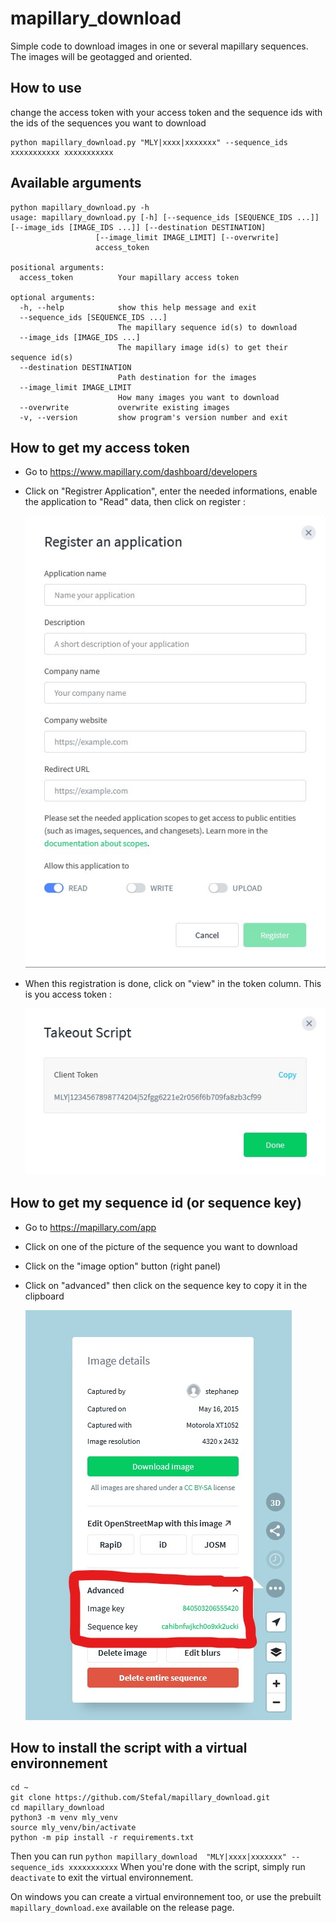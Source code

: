 # mapillary_download
Simple code to download images in one or several mapillary sequences. The images will be geotagged and oriented.

## How to use
change the access token with your access token and the sequence ids with the ids of the sequences you want to download
```Shell
python mapillary_download.py "MLY|xxxx|xxxxxxx" --sequence_ids xxxxxxxxxxx xxxxxxxxxxx
```

## Available arguments
```Shell
python mapillary_download.py -h
usage: mapillary_download.py [-h] [--sequence_ids [SEQUENCE_IDS ...]] [--image_ids [IMAGE_IDS ...]] [--destination DESTINATION]
                   [--image_limit IMAGE_LIMIT] [--overwrite]
                   access_token

positional arguments:
  access_token          Your mapillary access token

optional arguments:
  -h, --help            show this help message and exit
  --sequence_ids [SEQUENCE_IDS ...]
                        The mapillary sequence id(s) to download
  --image_ids [IMAGE_IDS ...]
                        The mapillary image id(s) to get their sequence id(s)
  --destination DESTINATION
                        Path destination for the images
  --image_limit IMAGE_LIMIT
                        How many images you want to download
  --overwrite           overwrite existing images
  -v, --version         show program's version number and exit
```

## How to get my access token
 - Go to https://www.mapillary.com/dashboard/developers
 - Click on "Registrer Application", enter the needed informations, enable the application to "Read" data, then click on register :

    ![register application](./doc/snapshot_mapillary_register_application.jpg)
 - When this registration is done, click on "view" in the token column. This is you access token : 

    ![token](./doc/snapshot_mapillary_token.jpg)

## How to get my sequence id (or sequence key)

 - Go to https://mapillary.com/app
 - Click on one of the picture of the sequence you want to download
 - Click on the "image option" button (right panel)
 - Click on "advanced" then click on the sequence key to copy it in the clipboard

    ![snapshot](./doc/snapshot_mapillary_sequence.jpg)

## How to install the script with a virtual environnement

```Shell
cd ~
git clone https://github.com/Stefal/mapillary_download.git
cd mapillary_download
python3 -m venv mly_venv
source mly_venv/bin/activate
python -m pip install -r requirements.txt
```
Then you can run `python mapillary_download  "MLY|xxxx|xxxxxxx" --sequence_ids xxxxxxxxxxx`
When you're done with the script, simply run `deactivate` to exit the virtual environnement.

On windows you can create a virtual environnement too, or use the prebuilt `mapillary_download.exe` available on the release page.